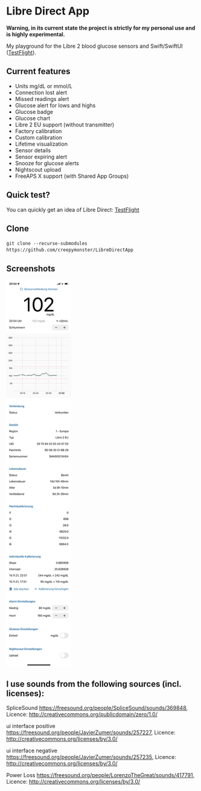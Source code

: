 # Libre Direct App

**Warning, in its current state the project is strictly for my personal use and is highly experimental.**

My playground for the Libre 2 blood glucose sensors and Swift/SwiftUI ([TestFlight](https://testflight.apple.com/join/dWDt5Wme)).

## Current features
- Units mg/dL or mmol/L
- Connection lost alert
- Missed readings alert
- Glucose alert for lows and highs
- Glucose badge
- Glucose chart
- Libre 2 EU support (without transmitter)
- Factory calibration
- Custom calibration
- Lifetime visualization
- Sensor details
- Sensor expiring alert
- Snooze for glucose alerts
- Nightscout upload
- FreeAPS X support (with Shared App Groups)

## Quick test?
You can quickly get an idea of Libre Direct: [TestFlight](https://testflight.apple.com/join/dWDt5Wme)

## Clone
``git clone --recurse-submodules https://github.com/creepymonster/LibreDirectApp``

## Screenshots
![Screenshot](/Screenshots/48C96E2C-0A3D-45A2-BE09-ABFCB828CE00.png?raw=true)

## I use sounds from the following sources (incl. licenses):
SpliceSound https://freesound.org/people/SpliceSound/sounds/369848, Licence: http://creativecommons.org/publicdomain/zero/1.0/

ui interface positive https://freesound.org/people/JavierZumer/sounds/257227, Licence: http://creativecommons.org/licenses/by/3.0/

ui interface negative https://freesound.org/people/JavierZumer/sounds/257235, Licence: http://creativecommons.org/licenses/by/3.0/

Power Loss https://freesound.org/people/LorenzoTheGreat/sounds/417791, Licence: http://creativecommons.org/licenses/by/3.0/
